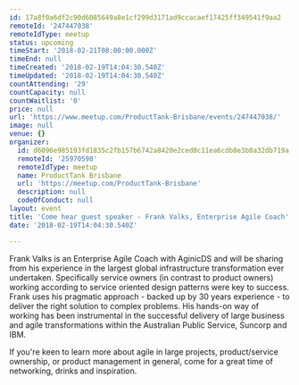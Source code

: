 ```yaml
---
id: 17a8f0a6df2c90d6085649a8e1cf299d3171ad9ccacaef17425ff349541f9aa2
remoteId: '247447038'
remoteIdType: meetup
status: upcoming
timeStart: '2018-02-21T08:00:00.000Z'
timeEnd: null
timeCreated: '2018-02-19T14:04:30.540Z'
timeUpdated: '2018-02-19T14:04:30.540Z'
countAttending: '29'
countCapacity: null
countWaitlist: '0'
price: null
url: 'https://www.meetup.com/ProductTank-Brisbane/events/247447038/'
image: null
venue: {}
organizer:
  id: d6096e985193fd1835c2fb157b6742a8420e2ced0c11ea6cdb8e3b8a32db719a
  remoteId: '25970598'
  remoteIdType: meetup
  name: ProductTank Brisbane
  url: 'https://meetup.com/ProductTank-Brisbane'
  description: null
  codeOfConduct: null
layout: event
title: 'Come hear guest speaker - Frank Valks, Enterprise Agile Coach'
date: '2018-02-19T14:04:30.540Z'

---
```

<p>Frank Valks is an Enterprise Agile Coach with AginicDS and will be sharing from his experience in the largest global infrastructure transformation ever undertaken. Specifically service owners (in contrast to product owners) working according to service oriented design patterns were key to success. Frank uses his pragmatic approach - backed up by 30 years experience - to deliver the right solution to complex problems. His hands-on way of working has been instrumental in the successful delivery of large business and agile transformations within the Australian Public Service, Suncorp and IBM.</p> <p>If you're keen to learn more about agile in large projects, product/service ownership, or product management in general, come for a great time of networking, drinks and inspiration.</p>
